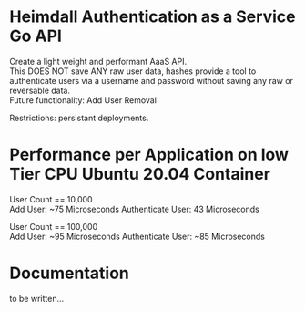 # Heimdall Authentication as a Service Go API
Create a light weight and performant AaaS API.  
This DOES NOT save ANY raw user data, hashes provide a tool to authenticate users via a username and password without saving any raw or reversable data.  
Future functionality: Add User Removal 
  
Restrictions: persistant deployments.  
  
# Performance per Application on low Tier CPU Ubuntu 20.04 Container  
User Count == 10,000  
Add User: ~75 Microseconds
Authenticate User: 43 Microseconds 
  
  
User Count == 100,000  
Add User: ~95 Microseconds
Authenticate User: ~85 Microseconds  

# Documentation

to be written...